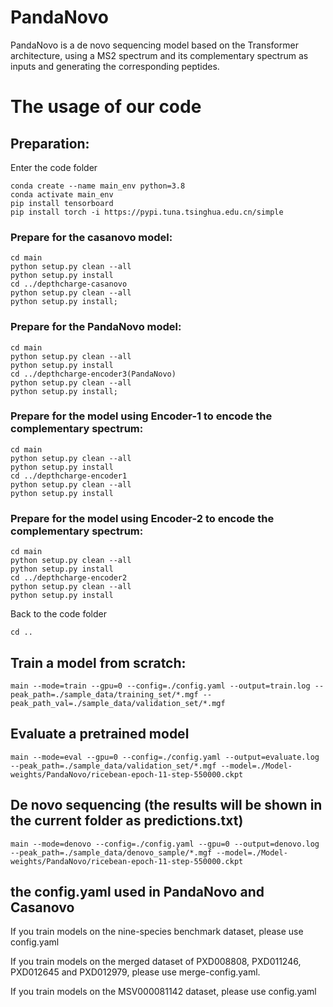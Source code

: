 # PandaNovo
PandaNovo is a de novo sequencing model based on the Transformer architecture, using a MS2 spectrum and its complementary spectrum as inputs and generating the corresponding peptides.
# The usage of our code
## Preparation:  
Enter the code folder

```
conda create --name main_env python=3.8
conda activate main_env
pip install tensorboard
pip install torch -i https://pypi.tuna.tsinghua.edu.cn/simple
```

### Prepare for the casanovo model: 

```
cd main
python setup.py clean --all
python setup.py install
cd ../depthcharge-casanovo
python setup.py clean --all
python setup.py install;
```

### Prepare for the PandaNovo model: 

```
cd main
python setup.py clean --all
python setup.py install
cd ../depthcharge-encoder3(PandaNovo)
python setup.py clean --all
python setup.py install;
```

### Prepare for the model using Encoder-1 to encode the complementary spectrum: 

```
cd main
python setup.py clean --all
python setup.py install
cd ../depthcharge-encoder1
python setup.py clean --all
python setup.py install
```

### Prepare for the model using Encoder-2 to encode the complementary spectrum: 

```
cd main
python setup.py clean --all
python setup.py install
cd ../depthcharge-encoder2
python setup.py clean --all
python setup.py install
```

Back to the code folder

```
cd ..
```

## Train a model from scratch:

```
main --mode=train --gpu=0 --config=./config.yaml --output=train.log --peak_path=./sample_data/training_set/*.mgf --peak_path_val=./sample_data/validation_set/*.mgf
```

## Evaluate a pretrained model

```
main --mode=eval --gpu=0 --config=./config.yaml --output=evaluate.log --peak_path=./sample_data/validation_set/*.mgf --model=./Model-weights/PandaNovo/ricebean-epoch-11-step-550000.ckpt 
```

## De novo sequencing (the results will be shown in the current folder as predictions.txt)

```
main --mode=denovo --config=./config.yaml --gpu=0 --output=denovo.log --peak_path=./sample_data/denovo_sample/*.mgf --model=./Model-weights/PandaNovo/ricebean-epoch-11-step-550000.ckpt 
```

## the config.yaml used in PandaNovo and Casanovo
If you train models on the nine-species benchmark dataset, please use config.yaml  

If you train models on the merged dataset of PXD008808, PXD011246, PXD012645 and PXD012979, please use merge-config.yaml.

If you train models on the MSV000081142 dataset, please use config.yaml


